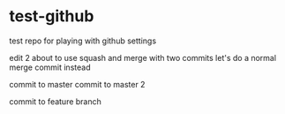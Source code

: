 # test-github
test repo for playing with github settings

edit 2
about to use squash and merge with two commits
let's do a normal merge commit instead

commit to master
commit to master 2

commit to feature branch
